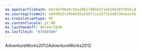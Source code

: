 ```yaml
---
ms.openlocfilehash: 04fdaf08a9c56a2862788bb3fa5829438f3055c8
ms.sourcegitcommit: ad4d92dce894592a259721a1571b1d8736abacdb
ms.translationtype: MT
ms.contentlocale: pt-BR
ms.lasthandoff: 08/04/2020
ms.locfileid: "87568560"
---
```

<span data-ttu-id="62aa7-101">AdventureWorks2012</span><span class="sxs-lookup"><span data-stu-id="62aa7-101">AdventureWorks2012</span></span>

